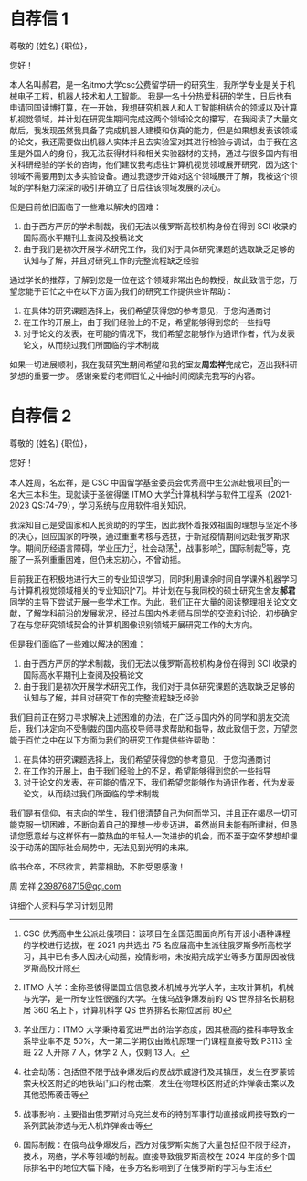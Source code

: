 # 自荐信 1
尊敬的 {姓名} {职位}，

您好！

本人名叫郝君，是一名itmo大学csc公费留学研一的研究生，我所学专业是关于机械电子工程，机器人技术和人工智能。
我是一名十分热爱科研的学生，日后也有申请回国读博打算，在一开始，我想研究机器人和人工智能相结合的领域以及计算机视觉领域，并计划在研究生期间完成这两个领域论文的攥写，在我阅读了大量文献后，我发现虽然我具备了完成机器人建模和仿真的能力，但是如果想发表该领域的论文，我还需要做出机器人实体并且去实验室对其进行检验与调试，由于我在这里是外国人的身份，我无法获得材料和相关实验器材的支持，通过与很多国内有相关科研经验的学长的咨询，他们建议我考虑往计算机视觉领域展开研究，因为这个领域不需要用到太多实验设备。通过我逐步开始对这个领域展开了解，我被这个领域的学科魅力深深的吸引并确立了日后往该领域发展的决心。

但是目前依旧面临了一些难以解决的困难：

1. 由于西方严厉的学术制裁，我们无法以俄罗斯高校机构身份在得到 SCI 收录的国际高水平期刊上查阅及投稿论文
2. 由于我们是初次开展学术研究工作，我们对于具体研究课题的选取缺乏足够的认知与了解，并且对研究工作的完整流程缺乏经验

通过学长的推荐，了解到您是一位在这个领域非常出色的教授，故此致信于您，万望您能于百忙之中在以下方面为我们的研究工作提供些许帮助：

1. 在具体的研究课题选择上，我们希望获得您的参考意见，于您沟通商讨
2. 在工作的开展上，由于我们经验上的不足，希望能够得到您的一些指导
3. 对于论文的发表，在可能的情况下，我们希望您能够作为通讯作者，代为发表论文，从而绕过我们所面临的学术制裁

如果一切进展顺利，我在我研究生期间希望和我的室友**周宏祥**完成它，迈出我科研梦想的重要一步。
感谢亲爱的老师百忙之中抽时间阅读完我写的内容。


# 自荐信 2

尊敬的 {姓名} {职位}，

您好！

本人姓周，名宏祥，是 CSC 中国留学基金委员会优秀高中生公派赴俄项目[^1]的一名大三本科生。现就读于圣彼得堡 ITMO 大学[^2]计算机科学与软件工程系（2021-2023 QS:74-79），学习系统与应用软件相关知识。

我深知自己是受国家和人民资助的的学生，因此我怀着报效祖国的理想与坚定不移的决心，回应国家的呼唤，通过重重考核与选拔，于新冠疫情期间远赴俄罗斯求学。期间历经语言障碍，学业压力[^3]，社会动荡[^4]，战事影响[^5]，国际制裁[^6]等，克服了一系列重重困难，但仍未忘初心，不曾动摇。

目前我正在积极地进行大三的专业知识学习，同时利用课余时间自学课外机器学习与计算机视觉领域相关的专业知识[^7]。并计划在与我同校的硕士研究生舍友**郝君**同学的主导下尝试开展一些学术工作。为此，我们正在大量的阅读整理相关论文文献，了解学科前沿的发展状况，经过与国内外老师与同学的交流和讨论，初步确定了在与您研究领域契合的计算机图像识别领域开展研究工作的大方向。

但是我们面临了一些难以解决的困难：

1. 由于西方严厉的学术制裁，我们无法以俄罗斯高校机构身份在得到 SCI 收录的国际高水平期刊上查阅及投稿论文
2. 由于我们是初次开展学术研究工作，我们对于具体研究课题的选取缺乏足够的认知与了解，并且对研究工作的完整流程缺乏经验

我们目前正在努力寻求解决上述困难的办法，在广泛与国内外的同学和朋友交流后，我们决定向不受制裁的国内高校导师寻求帮助和指导，故此致信于您，万望您能于百忙之中在以下方面为我们的研究工作提供些许帮助：

1. 在具体的研究课题选择上，我们希望获得您的参考意见，于您沟通商讨
2. 在工作的开展上，由于我们经验上的不足，希望能够得到您的一些指导
3. 对于论文的发表，在可能的情况下，我们希望您能够作为通讯作者，代为发表论文，从而绕过我们所面临的学术制裁

我们是有信仰，有志向的学生，我们很清楚自己为何而学习，并且正在竭尽一切可能克服一切困难，不断向着自己的理想一步步迈进，虽然尚且未能有所建树，但恳请您愿意给与这样怀有一腔热血的年轻人一次进步的机会，而不至于空怀梦想却埋没于动荡的国际社会局势中，无法见到光明的未来。

临书仓卒，不尽欲言，若蒙相助，不胜受恩感激！

周 宏祥
2398768715@qq.com

详细个人资料与学习计划见附

[^1]: CSC 优秀高中生公派赴俄项目：该项目在全国范围面向所有开设小语种课程的学校进行选拔，在 2021 内共选出 75 名应届高中生派往俄罗斯多所高校学习，其中已有多人因决心动摇，疫情影响，未按期完成学业等多方面原因被俄罗斯高校开除
[^2]: ITMO 大学：全称圣彼得堡国立信息技术机械与光学大学，主攻计算机，机械与光学，是一所专业性很强的大学。在俄乌战争爆发前的 QS 世界排名长期稳居 360 名上下，计算机科学 QS 世界排名长期位居前 80
[^3]: 学业压力：ITMO 大学秉持着宽进严出的治学态度，因其极高的挂科率导致全系毕业率不足 50%，大一第二学期仅由微机原理一门课程直接导致 P3113 全班 22 人开除 7 人，休学 2 人，仅剩 13 人。
[^4]: 社会动荡：包括但不限于战争爆发后的反战示威游行及其镇压，发生在罗蒙诺索夫校区附近的地铁站门口的枪击案，发生在物理校区附近的炸弹袭击案以及其他恐怖袭击等
[^5]: 战事影响：主要指由俄罗斯对乌克兰发布的特别军事行动直接或间接导致的一系列武装渗透与无人机炸弹袭击等
[^6]: 国际制裁：在俄乌战争爆发后，西方对俄罗斯实施了大量包括但不限于经济，技术，网络，学术等领域的制裁。直接导致俄罗斯高校在 2024 年度的多个国际排名中的地位大幅下降，在多方名影响到了在俄罗斯的学习与生活
